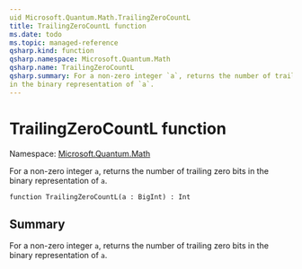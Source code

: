 ```yaml
---
uid Microsoft.Quantum.Math.TrailingZeroCountL
title: TrailingZeroCountL function
ms.date: todo
ms.topic: managed-reference
qsharp.kind: function
qsharp.namespace: Microsoft.Quantum.Math
qsharp.name: TrailingZeroCountL
qsharp.summary: For a non-zero integer `a`, returns the number of trailing zero bits
in the binary representation of `a`.
---
```


# TrailingZeroCountL function

Namespace: [Microsoft.Quantum.Math](xref:Microsoft.Quantum.Math)

For a non-zero integer `a`, returns the number of trailing zero bits
in the binary representation of `a`.
```qsharp
function TrailingZeroCountL(a : BigInt) : Int
```

## Summary
For a non-zero integer `a`, returns the number of trailing zero bits
in the binary representation of `a`.
